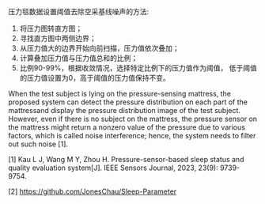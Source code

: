 压力毯数据设置阈值去除空采基线噪声的方法:

1. 将压力图转直方图；
2. 寻找直方图中两侧边界；
3. 从压力值大的边界开始向前扫描，压力值依次叠加；
4. 计算叠加压力值与压力值总和的比例；
5. 比例90-99%，根据收敛情况，选择特定比例下的压力值作为阈值， 低于阈值的压力值设置为0，高于阈值的压力值保持不变。

When the test subject is lying on the pressure-sensing mattress, the proposed system can detect the pressure distribution on each part of the mattressand display the pressure distribution image of the test subject.
However, even if there is no subject on the mattress, the pressure sensor on the mattress might return a nonzero value of the pressure due to various factors, which is called noise interference; hence, the system needs to filter out such noise [1].

[1] Kau L J, Wang M Y, Zhou H. Pressure-sensor-based sleep status and quality evaluation system[J]. IEEE Sensors Journal, 2023, 23(9): 9739-9754.

[2] https://github.com/JonesChau/Sleep-Parameter
